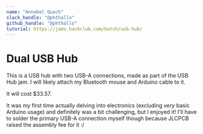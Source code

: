 ```yaml
---
name: "Annabel Quach"
slack_handle: "@phthallo"
github_handle: "@phthallo"
tutorial: https://jams.hackclub.com/batch/usb-hub/
---
```


# Dual USB Hub

<!-- Describe your board in 2-3 sentences. What are you making? What will it do? -->
This is a USB hub with two USB-A connections, made as part of the USB Hub jam. I will likely attach my Bluetooth mouse and Arduino cable to it.
<!-- How much is it going to cost? -->
It will cost $33.57.
<!-- Tell us a little bit about your design process. What were some challenges? What helped? ***Totally optional*** -->
It was my first time actually delving into electronics (excluding *very* basic Arduino usage) and definitely was a bit challenging, but I enjoyed it! I'll have to solder the primary USB-A connection myself though because JLCPCB raised the assembly fee for it :/
